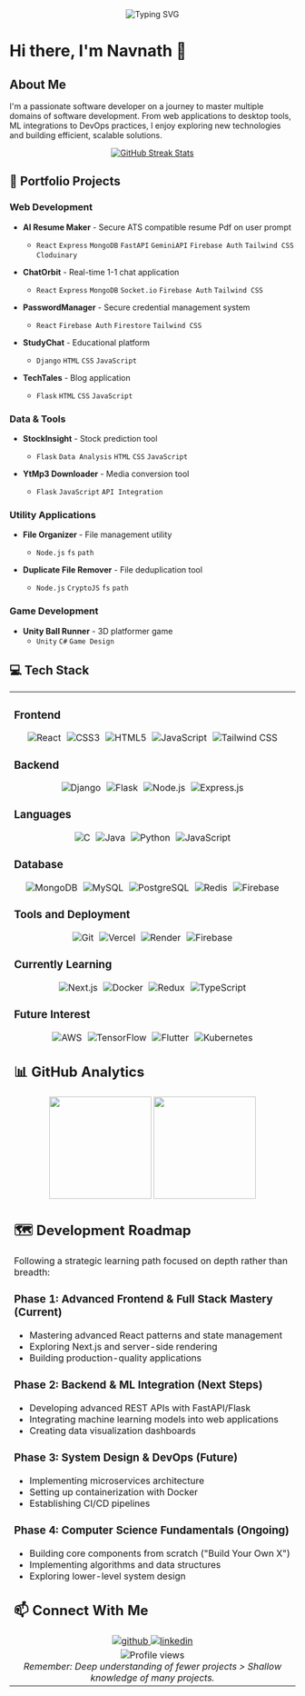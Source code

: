 <div align="center">
  <img src="https://readme-typing-svg.herokuapp.com?font=Fira+Code&size=30&pause=1000&color=2F81F7&center=true&vCenter=true&random=false&width=600&lines=Welcome+to+my+Profile;Software+Developer;Tech+Enthusiast;Problem+Solver;Continuous+Learner" alt="Typing SVG" />
</div>

# Hi there, I'm Navnath 👋

## About Me
I'm a passionate software developer on a journey to master multiple domains of software development. From web applications to desktop tools, ML integrations to DevOps practices, I enjoy exploring new technologies and building efficient, scalable solutions.

<p align="center">
  <a href="#"><img src="https://github-readme-streak-stats.herokuapp.com/?user=ndk123-web&theme=github-dark-blue&hide_border=true" alt="GitHub Streak Stats" /></a>
</p>

## 🚀 Portfolio Projects

### Web Development
- **AI Resume Maker** - Secure ATS compatible resume Pdf on user prompt
  -   `React` `Express` `MongoDB` `FastAPI` `GeminiAPI` `Firebase Auth` `Tailwind CSS` `Cloduinary`
    
- **ChatOrbit** - Real-time 1-1 chat application  
  - `React` `Express` `MongoDB` `Socket.io` `Firebase Auth` `Tailwind CSS`

- **PasswordManager** - Secure credential management system  
  - `React` `Firebase Auth` `Firestore` `Tailwind CSS`

- **StudyChat** - Educational platform  
  - `Django` `HTML` `CSS` `JavaScript`

- **TechTales** - Blog application  
  - `Flask` `HTML` `CSS` `JavaScript`

### Data & Tools
- **StockInsight** - Stock prediction tool  
  - `Flask` `Data Analysis` `HTML` `CSS` `JavaScript`

- **YtMp3 Downloader** - Media conversion tool  
  - `Flask` `JavaScript` `API Integration`

### Utility Applications
- **File Organizer** - File management utility  
  - `Node.js` `fs` `path`

- **Duplicate File Remover** - File deduplication tool  
  - `Node.js` `CryptoJS` `fs` `path`

### Game Development
- **Unity Ball Runner** - 3D platformer game  
  - `Unity` `C#` `Game Design`

## 💻 Tech Stack

<table>
<tr>
<td valign="top" width="25%">

### Frontend
<div style="display: flex; flex-wrap: wrap; gap: 10px; justify-content: center;">
  <img src="https://img.shields.io/badge/React-61DAFB?style=for-the-badge&logo=react&logoColor=black" alt="React" />
  <img src="https://img.shields.io/badge/CSS3-1572B6?style=for-the-badge&logo=css3&logoColor=white" alt="CSS3" />
  <img src="https://img.shields.io/badge/HTML5-E34F26?style=for-the-badge&logo=html5&logoColor=white" alt="HTML5" />
  <img src="https://img.shields.io/badge/JavaScript-F7DF1E?style=for-the-badge&logo=javascript&logoColor=black" alt="JavaScript" />
  <img src="https://img.shields.io/badge/Tailwind_CSS-06B6D4?style=for-the-badge&logo=tailwind-css&logoColor=white" alt="Tailwind CSS" />
</div>

### Backend
<div style="display: flex; flex-wrap: wrap; gap: 10px; justify-content: center;">
  <img src="https://img.shields.io/badge/Django-092E20?style=for-the-badge&logo=django&logoColor=white" alt="Django" />
  <img src="https://img.shields.io/badge/Flask-000000?style=for-the-badge&logo=flask&logoColor=white" alt="Flask" />
  <img src="https://img.shields.io/badge/Node.js-339933?style=for-the-badge&logo=node.js&logoColor=white" alt="Node.js" />
  <img src="https://img.shields.io/badge/Express.js-000000?style=for-the-badge&logo=express&logoColor=white" alt="Express.js" />
</div>

### Languages
<div style="display: flex; flex-wrap: wrap; gap: 10px; justify-content: center;">
  <img src="https://img.shields.io/badge/C-00599C?style=for-the-badge&logo=c&logoColor=white" alt="C" />
  <img src="https://img.shields.io/badge/Java-007396?style=for-the-badge&logo=java&logoColor=white" alt="Java" />
  <img src="https://img.shields.io/badge/Python-3776AB?style=for-the-badge&logo=python&logoColor=white" alt="Python" />
  <img src="https://img.shields.io/badge/JavaScript-F7DF1E?style=for-the-badge&logo=javascript&logoColor=black" alt="JavaScript" />
</div>

### Database
<div style="display: flex; flex-wrap: wrap; gap: 10px; justify-content: center;">
  <img src="https://img.shields.io/badge/MongoDB-47A248?style=for-the-badge&logo=mongodb&logoColor=white" alt="MongoDB" />
  <img src="https://img.shields.io/badge/MySQL-4479A1?style=for-the-badge&logo=mysql&logoColor=white" alt="MySQL" />
  <img src="https://img.shields.io/badge/PostgreSQL-336791?style=for-the-badge&logo=postgresql&logoColor=white" alt="PostgreSQL" />
  <img src="https://img.shields.io/badge/Redis-DC382D?style=for-the-badge&logo=redis&logoColor=white" alt="Redis" />
  <img src="https://img.shields.io/badge/Firebase-FFCA28?style=for-the-badge&logo=firebase&logoColor=black" alt="Firebase" />
</div>

### Tools and Deployment
<div style="display: flex; flex-wrap: wrap; gap: 10px; justify-content: center;">
  <img src="https://img.shields.io/badge/Git-F05032?style=for-the-badge&logo=git&logoColor=white" alt="Git" />
  <img src="https://img.shields.io/badge/Vercel-000000?style=for-the-badge&logo=vercel&logoColor=white" alt="Vercel" />
  <img src="https://img.shields.io/badge/Render-000000?style=for-the-badge&logo=render&logoColor=white" alt="Render" />
  <img src="https://img.shields.io/badge/Firebase-FFCA28?style=for-the-badge&logo=firebase&logoColor=black" alt="Firebase" />
</div>

### Currently Learning
<div style="display: flex; flex-wrap: wrap; gap: 10px; justify-content: center;">
  <img src="https://img.shields.io/badge/Next.js-000000?style=for-the-badge&logo=next.js&logoColor=white" alt="Next.js" />
  <img src="https://img.shields.io/badge/Docker-2496ED?style=for-the-badge&logo=docker&logoColor=white" alt="Docker" />
  <img src="https://img.shields.io/badge/Redux-764ABC?style=for-the-badge&logo=redux&logoColor=white" alt="Redux" />
  <img src="https://img.shields.io/badge/TypeScript-3178C6?style=for-the-badge&logo=typescript&logoColor=white" alt="TypeScript" />
</div>

### Future Interest
<div style="display: flex; flex-wrap: wrap; gap: 10px; justify-content: center;">
  <img src="https://img.shields.io/badge/AWS-232F3E?style=for-the-badge&logo=amazonaws&logoColor=white" alt="AWS" />
  <img src="https://img.shields.io/badge/TensorFlow-FF6F00?style=for-the-badge&logo=tensorflow&logoColor=white" alt="TensorFlow" />
  <img src="https://img.shields.io/badge/Flutter-02569B?style=for-the-badge&logo=flutter&logoColor=white" alt="Flutter" />
  <img src="https://img.shields.io/badge/Kubernetes-326CE5?style=for-the-badge&logo=kubernetes&logoColor=white" alt="Kubernetes" />
</div>


## 📊 GitHub Analytics

<div align="center">
  <img height="180em" src="https://github-readme-stats.vercel.app/api?username=ndk123-web&show_icons=true&theme=tokyonight&include_all_commits=true&count_private=true"/>
  <img height="180em" src="https://github-readme-stats.vercel.app/api/top-langs/?username=ndk123-web&layout=compact&langs_count=8&theme=tokyonight"/>
</div>

## 🗺️ Development Roadmap

Following a strategic learning path focused on depth rather than breadth:

### Phase 1: Advanced Frontend & Full Stack Mastery (Current)
- Mastering advanced React patterns and state management
- Exploring Next.js and server-side rendering
- Building production-quality applications

### Phase 2: Backend & ML Integration (Next Steps)
- Developing advanced REST APIs with FastAPI/Flask
- Integrating machine learning models into web applications
- Creating data visualization dashboards

### Phase 3: System Design & DevOps (Future)
- Implementing microservices architecture
- Setting up containerization with Docker
- Establishing CI/CD pipelines

### Phase 4: Computer Science Fundamentals (Ongoing)
- Building core components from scratch ("Build Your Own X")
- Implementing algorithms and data structures
- Exploring lower-level system design

## 📫 Connect With Me

<div align="center">
<a href="https://github.com/ndk123-web" target="_blank">
<img src=https://img.shields.io/badge/github-%2324292e.svg?&style=for-the-badge&logo=github&logoColor=white alt=github style="margin-bottom: 5px;" />
</a>
<a href="https://www.linkedin.com/in/navnath-kadam-883a57288/" target="_blank">
<img src=https://img.shields.io/badge/linkedin-%231E77B5.svg?&style=for-the-badge&logo=linkedin&logoColor=white alt=linkedin style="margin-bottom: 5px;" />
</a>
<!-- Add or remove social links as needed -->
</div>

<div align="center">
  <img src="https://komarev.com/ghpvc/?username=ndk123-web&label=Profile%20views&color=0e75b6&style=flat" alt="Profile views" />
</div>

<div align="center">
<i>Remember: Deep understanding of fewer projects > Shallow knowledge of many projects.</i>
</div>
